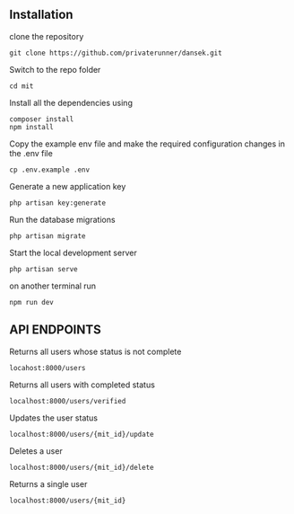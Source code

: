 ## Installation

clone the repository

    git clone https://github.com/privaterunner/dansek.git
    
Switch to the repo folder

    cd mit
    
Install all the dependencies using

    composer install
    npm install

Copy the example env file and make the required configuration changes in the .env file

    cp .env.example .env

Generate a new application key

    php artisan key:generate

Run the database migrations

    php artisan migrate

Start the local development server

    php artisan serve

on another terminal run

    npm run dev

## API ENDPOINTS

Returns all users whose status is not complete
    
    locahost:8000/users 

Returns all users with completed status

    localhost:8000/users/verified

Updates the user status

    localhost:8000/users/{mit_id}/update

Deletes a user

    localhost:8000/users/{mit_id}/delete

Returns a single user

    localhost:8000/users/{mit_id}
